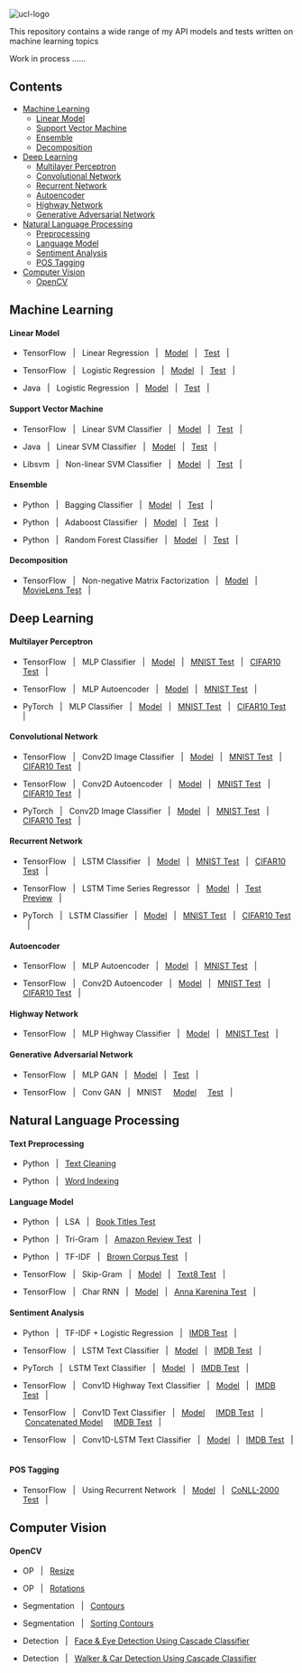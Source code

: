 ![ucl-logo](http://static.ucl.ac.uk/img/ucl-logo.svg)

This repository contains a wide range of my API models and tests written on machine learning topics

Work in process ......

## Contents
* [Machine Learning](https://github.com/zhedongzheng/finch/blob/master/README.md#machine-learning)
  * [Linear Model](https://github.com/zhedongzheng/finch/blob/master/README.md#linear-model)
  * [Support Vector Machine](https://github.com/zhedongzheng/finch/blob/master/README.md#support-vector-machine)
  * [Ensemble](https://github.com/zhedongzheng/finch/blob/master/README.md#ensemble)
  * [Decomposition](https://github.com/zhedongzheng/finch/blob/master/README.md#decomposition)
* [Deep Learning](https://github.com/zhedongzheng/finch/blob/master/README.md#deep-learning)
  * [Multilayer Perceptron](https://github.com/zhedongzheng/finch/blob/master/README.md#multilayer-perceptron)
  * [Convolutional Network](https://github.com/zhedongzheng/finch/blob/master/README.md#convolutional-network)
  * [Recurrent Network](https://github.com/zhedongzheng/finch/blob/master/README.md#recurrent-network)
  * [Autoencoder](https://github.com/zhedongzheng/finch/blob/master/README.md#autoencoder)
  * [Highway Network](https://github.com/zhedongzheng/finch/blob/master/README.md#highway-network)
  * [Generative Adversarial Network](https://github.com/zhedongzheng/finch/blob/master/README.md#generative-adversarial-network)
* [Natural Language Processing](https://github.com/zhedongzheng/finch/blob/master/README.md#natural-language-processing)
  * [Preprocessing](https://github.com/zhedongzheng/finch/blob/master/README.md#preprocessing)
  * [Language Model](https://github.com/zhedongzheng/finch/blob/master/README.md#language-model)
  * [Sentiment Analysis](https://github.com/zhedongzheng/finch/blob/master/README.md#sentiment-analysis)
  * [POS Tagging](https://github.com/zhedongzheng/finch/blob/master/README.md#sentiment-analysis)
* [Computer Vision](https://github.com/zhedongzheng/finch/blob/master/README.md#computer-vision)
  * [OpenCV](https://github.com/zhedongzheng/finch/blob/master/README.md#opencv)

## Machine Learning
#### Linear Model
* TensorFlow &nbsp; | &nbsp; Linear Regression &nbsp; | &nbsp; [Model](https://github.com/zhedongzheng/finch/blob/master/tensorflow-models/linear_model/linear_regr.py) &nbsp; | &nbsp; [Test](https://github.com/zhedongzheng/finch/blob/master/tensorflow-models/linear_model/linear_regr_test.py) &nbsp; | &nbsp;

* TensorFlow &nbsp; | &nbsp; Logistic Regression &nbsp; | &nbsp; [Model](https://github.com/zhedongzheng/finch/blob/master/tensorflow-models/linear_model/logistic.py) &nbsp; | &nbsp; [Test](https://github.com/zhedongzheng/finch/blob/master/tensorflow-models/linear_model/logistic_test.py) &nbsp; | &nbsp;

* Java &nbsp; | &nbsp; Logistic Regression &nbsp; | &nbsp; [Model](https://github.com/zhedongzheng/finch/blob/master/java-models/LogisticRegression.java) &nbsp; | &nbsp; [Test](https://github.com/zhedongzheng/finch/blob/master/java-models/LogisticRegressionTest.java) &nbsp; | &nbsp;
#### Support Vector Machine
* TensorFlow &nbsp; | &nbsp; Linear SVM Classifier &nbsp; | &nbsp; [Model](https://github.com/zhedongzheng/finch/blob/master/tensorflow-models/svm/svm_linear_clf.py) &nbsp; | &nbsp; [Test](https://github.com/zhedongzheng/finch/blob/master/tensorflow-models/svm/svm_linear_clf_test.py) &nbsp; | &nbsp;

* Java &nbsp; | &nbsp; Linear SVM Classifier &nbsp; | &nbsp; [Model](https://github.com/zhedongzheng/finch/blob/master/java-models/LinearSVM.java) &nbsp; | &nbsp; [Test](https://github.com/zhedongzheng/finch/blob/master/java-models/LinearSVMTest.java) &nbsp; | &nbsp;

* Libsvm &nbsp; | &nbsp; Non-linear SVM Classifier &nbsp; | &nbsp; [Model](https://github.com/zhedongzheng/finch/blob/master/classic-models/libsvm_clf.py) &nbsp; | &nbsp; [Test](https://github.com/zhedongzheng/finch/blob/master/classic-models/libsvm_clf_test.py) &nbsp; | &nbsp;
#### Ensemble
* Python &nbsp; | &nbsp; Bagging Classifier &nbsp; | &nbsp; [Model](https://github.com/zhedongzheng/finch/blob/master/classic-models/bagging_clf.py) &nbsp; | &nbsp; [Test](https://github.com/zhedongzheng/finch/blob/master/classic-models/bagging_clf_test.py) &nbsp; | &nbsp;

* Python &nbsp; | &nbsp; Adaboost Classifier &nbsp; | &nbsp; [Model](https://github.com/zhedongzheng/finch/blob/master/classic-models/adaboost_clf.py) &nbsp; | &nbsp; [Test](https://github.com/zhedongzheng/finch/blob/master/classic-models/adaboost_clf_test.py) &nbsp; | &nbsp;

* Python &nbsp; | &nbsp; Random Forest Classifier &nbsp; | &nbsp; [Model](https://github.com/zhedongzheng/finch/blob/master/classic-models/random_forest_clf.py) &nbsp; | &nbsp; [Test](https://github.com/zhedongzheng/finch/blob/master/classic-models/random_forest_clf_test.py) &nbsp; | &nbsp;
#### Decomposition
* TensorFlow &nbsp; | &nbsp; Non-negative Matrix Factorization &nbsp; | &nbsp; [Model](https://github.com/zhedongzheng/finch/blob/master/tensorflow-models/decomposition/nmf.py) &nbsp; | &nbsp; [MovieLens Test](https://github.com/zhedongzheng/finch/blob/master/tensorflow-models/decomposition/nmf_movielens_test.py) &nbsp; | &nbsp;
## Deep Learning
#### Multilayer Perceptron
* TensorFlow &nbsp; | &nbsp; MLP Classifier &nbsp; | &nbsp; [Model](https://github.com/zhedongzheng/finch/blob/master/tensorflow-models/mlp/mlp_clf.py) &nbsp; | &nbsp; [MNIST Test](https://github.com/zhedongzheng/finch/blob/master/tensorflow-models/mlp/mlp_clf_mnist_test.py) &nbsp; | &nbsp; [CIFAR10 Test](https://github.com/zhedongzheng/finch/blob/master/tensorflow-models/mlp/mlp_clf_cifar10_test.py) &nbsp; | &nbsp;

* TensorFlow &nbsp; | &nbsp; MLP Autoencoder &nbsp; | &nbsp; [Model](https://github.com/zhedongzheng/finch/blob/master/tensorflow-models/autoencoder/mlp_ae.py) &nbsp; | &nbsp; [MNIST Test](https://github.com/zhedongzheng/finch/blob/master/tensorflow-models/autoencoder/mlp_ae_mnist_test.py) &nbsp; | &nbsp;

* PyTorch &nbsp; | &nbsp; MLP Classifier &nbsp; | &nbsp; [Model](https://github.com/zhedongzheng/finch/blob/master/pytorch-models/mlp/mlp_clf.py) &nbsp; | &nbsp; [MNIST Test](https://github.com/zhedongzheng/finch/blob/master/pytorch-models/mlp/mlp_clf_mnist_test.py) &nbsp; | &nbsp; [CIFAR10 Test](https://github.com/zhedongzheng/finch/blob/master/pytorch-models/mlp/mlp_clf_cifar10_test.py) &nbsp; | &nbsp; 
#### Convolutional Network

* TensorFlow &nbsp; | &nbsp; Conv2D Image Classifier &nbsp; | &nbsp; [Model](https://github.com/zhedongzheng/finch/blob/master/tensorflow-models/cnn/conv_2d_clf.py) &nbsp; | &nbsp; [MNIST Test](https://github.com/zhedongzheng/finch/blob/master/tensorflow-models/cnn/conv_2d_clf_mnist_test.py) &nbsp; | &nbsp; [CIFAR10 Test](https://github.com/zhedongzheng/finch/blob/master/tensorflow-models/cnn/conv_2d_clf_cifar10_keras_idg_test.py) &nbsp; | &nbsp;

* TensorFlow &nbsp; | &nbsp; Conv2D Autoencoder &nbsp; | &nbsp; [Model](https://github.com/zhedongzheng/finch/blob/master/tensorflow-models/autoencoder/conv_ae.py) &nbsp; | &nbsp; [MNIST Test](https://github.com/zhedongzheng/finch/blob/master/tensorflow-models/autoencoder/conv_ae_mnist_test.py) &nbsp; | &nbsp; [CIFAR10 Test](https://github.com/zhedongzheng/finch/blob/master/tensorflow-models/autoencoder/conv_ae_cifar10_test.py) &nbsp; | &nbsp;

* PyTorch &nbsp; | &nbsp; Conv2D Image Classifier &nbsp; | &nbsp; [Model](https://github.com/zhedongzheng/finch/blob/master/pytorch-models/cnn/cnn_clf.py) &nbsp; | &nbsp; [MNIST Test](https://github.com/zhedongzheng/finch/blob/master/pytorch-models/cnn/cnn_clf_mnist_test.py) &nbsp; | &nbsp; [CIFAR10 Test](https://github.com/zhedongzheng/finch/blob/master/pytorch-models/cnn/cnn_clf_cifar10_test.py) &nbsp; | &nbsp;
#### Recurrent Network
* TensorFlow &nbsp; | &nbsp; LSTM Classifier &nbsp; | &nbsp; [Model](https://github.com/zhedongzheng/finch/blob/master/tensorflow-models/rnn/rnn_clf.py) &nbsp; | &nbsp; [MNIST Test](https://github.com/zhedongzheng/finch/blob/master/tensorflow-models/rnn/rnn_clf_mnist_test.py) &nbsp; | &nbsp; [CIFAR10 Test](https://github.com/zhedongzheng/finch/blob/master/tensorflow-models/rnn/rnn_clf_cifar10_test.py) &nbsp; | &nbsp;

* TensorFlow &nbsp; | &nbsp; LSTM Time Series Regressor &nbsp; | &nbsp; [Model](https://github.com/zhedongzheng/finch/blob/master/tensorflow-models/rnn/rnn_regr.py) &nbsp; | &nbsp; [Test](https://github.com/zhedongzheng/finch/blob/master/tensorflow-models/rnn/rnn_regr_plot.py) &nbsp; &nbsp; [Preview](https://github.com/zhedongzheng/finch/blob/master/assets/rnn_regr_plot.gif) &nbsp; | &nbsp;

* PyTorch &nbsp; | &nbsp; LSTM Classifier &nbsp; | &nbsp; [Model](https://github.com/zhedongzheng/finch/blob/master/pytorch-models/rnn/rnn_clf.py) &nbsp; | &nbsp; [MNIST Test](https://github.com/zhedongzheng/finch/blob/master/pytorch-models/rnn/rnn_clf_mnist_test.py) &nbsp; | &nbsp; [CIFAR10 Test](https://github.com/zhedongzheng/finch/blob/master/pytorch-models/rnn/rnn_clf_cifar10_test.py) &nbsp; | &nbsp;

#### Autoencoder
* TensorFlow &nbsp; | &nbsp; MLP Autoencoder &nbsp; | &nbsp; [Model](https://github.com/zhedongzheng/finch/blob/master/tensorflow-models/autoencoder/mlp_ae.py) &nbsp; | &nbsp; [MNIST Test](https://github.com/zhedongzheng/finch/blob/master/tensorflow-models/autoencoder/mlp_ae_mnist_test.py) &nbsp; | &nbsp;

* TensorFlow &nbsp; | &nbsp; Conv2D Autoencoder &nbsp; | &nbsp; [Model](https://github.com/zhedongzheng/finch/blob/master/tensorflow-models/autoencoder/conv_ae.py) &nbsp; | &nbsp; [MNIST Test](https://github.com/zhedongzheng/finch/blob/master/tensorflow-models/autoencoder/conv_ae_mnist_test.py) &nbsp; | &nbsp; [CIFAR10 Test](https://github.com/zhedongzheng/finch/blob/master/tensorflow-models/autoencoder/conv_ae_cifar10_test.py) &nbsp; | &nbsp;
#### Highway Network
* TensorFlow &nbsp; | &nbsp; MLP Highway Classifier &nbsp; | &nbsp; [Model](https://github.com/zhedongzheng/finch/blob/master/tensorflow-models/highway/mlp_hn_clf.py) &nbsp; | &nbsp; [MNIST Test](https://github.com/zhedongzheng/finch/blob/master/tensorflow-models/highway/mlp_hn_clf_mnist_test.py) &nbsp; | &nbsp;

#### Generative Adversarial Network
* TensorFlow &nbsp; | &nbsp; MLP GAN &nbsp; | &nbsp; [Model](https://github.com/zhedongzheng/finch/blob/master/tensorflow-models/gan/mlp_gan.py) &nbsp; | &nbsp; [Test](https://github.com/zhedongzheng/finch/blob/master/tensorflow-models/gan/mlp_gan_test.py) &nbsp; | &nbsp;

* TensorFlow &nbsp; | &nbsp; Conv GAN &nbsp; | &nbsp; MNIST &nbsp; &nbsp; [Model](https://github.com/zhedongzheng/finch/blob/master/tensorflow-models/gan/conv_gan_mnist.py) &nbsp; &nbsp; [Test](https://github.com/zhedongzheng/finch/blob/master/tensorflow-models/gan/conv_gan_mnist_test.py) &nbsp; | &nbsp;

## Natural Language Processing
#### Text Preprocessing
* Python &nbsp; | &nbsp; [Text Cleaning](https://github.com/zhedongzheng/finch/blob/master/nlp-models/text-cleaning.ipynb)

* Python &nbsp; | &nbsp; [Word Indexing](https://github.com/zhedongzheng/finch/blob/master/nlp-models/word-indexing.ipynb)

#### Language Model
* Python &nbsp; | &nbsp; LSA &nbsp; | &nbsp; [Book Titles Test](https://github.com/zhedongzheng/finch/blob/master/nlp-models/lsa_tsvd_test.py)

* Python &nbsp; | &nbsp; Tri-Gram &nbsp; | &nbsp; [Amazon Review Test](https://github.com/zhedongzheng/finch/blob/master/nlp-models/trigram_test.py) &nbsp; | &nbsp;

* Python &nbsp; | &nbsp; TF-IDF &nbsp; | &nbsp; [Brown Corpus Test](https://github.com/zhedongzheng/finch/blob/master/nlp-models/tfidf_tsne_test.py) &nbsp; | &nbsp;

* TensorFlow &nbsp; | &nbsp; Skip-Gram &nbsp; | &nbsp; [Model](https://github.com/zhedongzheng/finch/blob/master/nlp-models/word2vec_skipgram.py) &nbsp; | &nbsp; [Text8 Test](https://github.com/zhedongzheng/finch/blob/master/nlp-models/word2vec_skipgram_text8_test.py) &nbsp; | &nbsp;

* TensorFlow &nbsp; | &nbsp; Char RNN &nbsp; | &nbsp; [Model](https://github.com/zhedongzheng/finch/blob/master/nlp-models/rnn_text_gen.py) &nbsp; | &nbsp; [Anna Karenina Test](https://github.com/zhedongzheng/finch/blob/master/nlp-models/rnn_text_gen_anna_test.py) &nbsp; | &nbsp;

#### Sentiment Analysis
* Python &nbsp; | &nbsp; TF-IDF + Logistic Regression &nbsp; | &nbsp; [IMDB Test](https://github.com/zhedongzheng/finch/blob/master/nlp-models/tfidf_logistic_test.py) &nbsp; | &nbsp;

* TensorFlow &nbsp; | &nbsp; LSTM Text Classifier &nbsp; | &nbsp; [Model](https://github.com/zhedongzheng/finch/blob/master/tensorflow-models/rnn/rnn_text_clf.py) &nbsp; | &nbsp; [IMDB Test](https://github.com/zhedongzheng/finch/blob/master/tensorflow-models/rnn/rnn_text_clf_imdb_test.py) &nbsp; | &nbsp;

* PyTorch &nbsp; | &nbsp; LSTM Text Classifier &nbsp; | &nbsp; [Model](https://github.com/zhedongzheng/finch/blob/master/pytorch-models/rnn/rnn_text_clf.py) &nbsp; | &nbsp; [IMDB Test](https://github.com/zhedongzheng/finch/blob/master/pytorch-models/rnn/rnn_text_clf_imdb_test.py) &nbsp; | &nbsp;

* TensorFlow &nbsp; | &nbsp; Conv1D Highway Text Classifier &nbsp; | &nbsp; [Model](https://github.com/zhedongzheng/finch/blob/master/tensorflow-models/highway/conv_1d_hn_text_clf.py) &nbsp; | &nbsp; [IMDB Test](https://github.com/zhedongzheng/finch/blob/master/tensorflow-models/highway/conv_1d_hn_text_clf_imdb_test.py) &nbsp; | &nbsp;

* TensorFlow &nbsp; | &nbsp; Conv1D Text Classifier &nbsp; | &nbsp; [Model](https://github.com/zhedongzheng/finch/blob/master/tensorflow-models/cnn/conv_1d_text_clf.py) &nbsp; &nbsp; [IMDB Test](https://github.com/zhedongzheng/finch/blob/master/tensorflow-models/cnn/conv_1d_text_clf_imdb_test.py) &nbsp; | &nbsp;[Concatenated Model](https://github.com/zhedongzheng/finch/blob/master/tensorflow-models/cnn/concat_conv_1d_text_clf.py) &nbsp; &nbsp; [IMDB Test](https://github.com/zhedongzheng/finch/blob/master/tensorflow-models/cnn/concat_conv_1d_text_clf_imdb_test.py) &nbsp; | &nbsp;

* TensorFlow &nbsp; | &nbsp; Conv1D-LSTM Text Classifier &nbsp; | &nbsp; [Model](https://github.com/zhedongzheng/finch/blob/master/tensorflow-models/cnn_rnn/conv_rnn_text_clf.py) &nbsp; | &nbsp; [IMDB Test](https://github.com/zhedongzheng/finch/blob/master/tensorflow-models/cnn_rnn/conv_rnn_text_clf_imdb_test.py) &nbsp; | &nbsp;

#### POS Tagging
* TensorFlow &nbsp; | &nbsp; Using Recurrent Network &nbsp; | &nbsp; [Model](https://github.com/zhedongzheng/finch/blob/master/nlp-models/rnn_seq2seq_clf.py) &nbsp; | &nbsp; [CoNLL-2000 Test](https://github.com/zhedongzheng/finch/blob/master/nlp-models/pos_rnn_test.py) &nbsp; | &nbsp;

## Computer Vision
#### OpenCV
* OP &nbsp; | &nbsp; [Resize](https://github.com/zhedongzheng/finch/blob/master/cv-models/resize.ipynb)

* OP &nbsp; | &nbsp; [Rotations](https://github.com/zhedongzheng/finch/blob/master/cv-models/rotations.ipynb)

* Segmentation &nbsp; | &nbsp; [Contours](https://github.com/zhedongzheng/finch/blob/master/cv-models/contours.ipynb)

* Segmentation &nbsp; | &nbsp; [Sorting Contours](https://github.com/zhedongzheng/finch/blob/master/cv-models/sorting-contours.ipynb)

* Detection &nbsp; | &nbsp; [Face & Eye Detection Using Cascade Classifier](https://github.com/zhedongzheng/finch/blob/master/cv-models/face-eye-detection.ipynb)

* Detection &nbsp; | &nbsp; [Walker & Car Detection Using Cascade Classifier](https://github.com/zhedongzheng/finch/blob/master/cv-models/car-walker-detection.ipynb)
